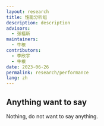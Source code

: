 ```yaml
---
layout: research
title: 性能分析组
description: description
advisors:
  - 张福新
maintainers:
  - 牛根
contributors:
  - 李欣宇
  - 牛根
date: 2023-06-26
permalink: research/performance
lang: zh
---
```


## Anything want to say

Nothing, do not want to say anything.